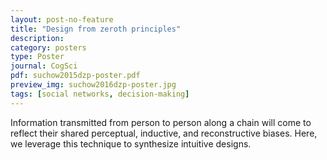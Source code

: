 ```yaml
---
layout: post-no-feature
title: "Design from zeroth principles"
description:
category: posters
type: Poster
journal: CogSci
pdf: suchow2015dzp-poster.pdf
preview_img: suchow2016dzp-poster.jpg
tags: [social networks, decision-making]
---
```


Information transmitted from person to person along a chain will come to reflect their shared perceptual, inductive, and reconstructive biases. Here, we leverage this technique to synthesize intuitive designs.
